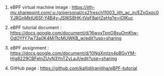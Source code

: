 1. eBPF virtual machine image : https://iith-my.sharepoint.com/:u:/g/personal/cs21resch11003_iith_ac_in/EZxGxoc0YJRGnMktU6Sf-Y4B4y-JSWS8HK-tVqF8aHZeHg?e=jOIKuc
   
2. eBPF tutorial document : https://docs.google.com/document/d/16wvxTpnO8suOmKtw-OdOYfY7w73a0K4MjTtcMUWKB_w/edit?usp=sharing
   
3. eBPF assignment : https://docs.google.com/document/d/10NgXmlzn4pBGyYM-Hig8229CBFelnZUyN3YnTZyLaJI/edit?usp=sharing
   
4. GitHub page : https://github.com/kallidilranjitha/eBPF-tutorial

